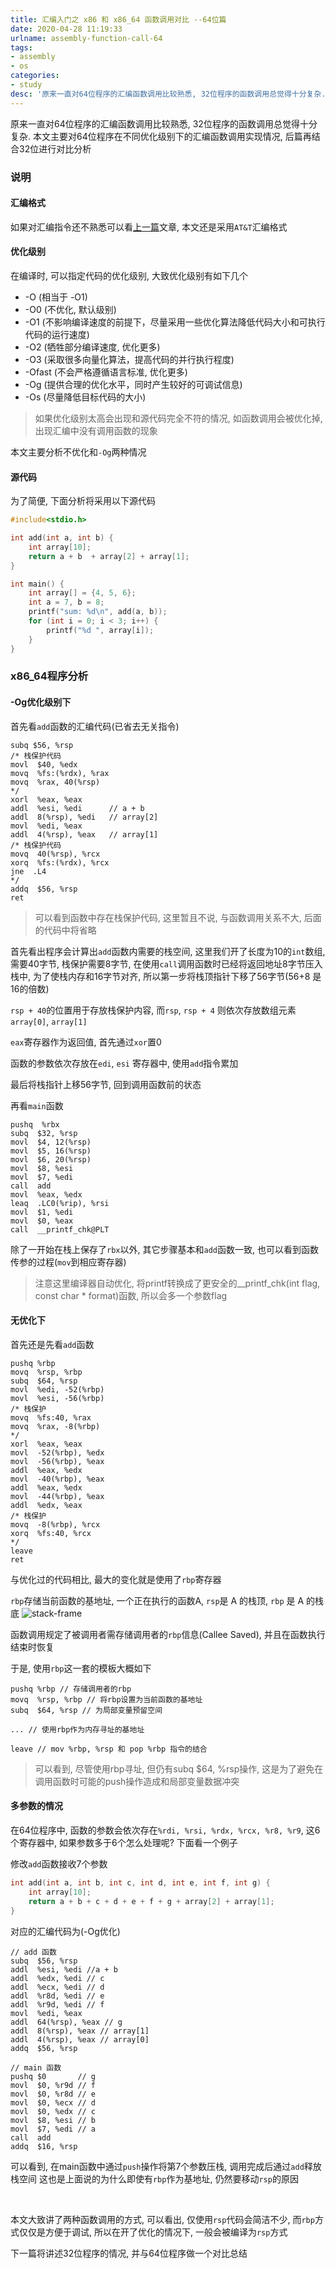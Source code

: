 ```yaml
---
title: 汇编入门之 x86 和 x86_64 函数调用对比 --64位篇
date: 2020-04-28 11:19:33
urlname: assembly-function-call-64
tags:
- assembly
- os
categories:
- study
desc: '原来一直对64位程序的汇编函数调用比较熟悉, 32位程序的函数调用总觉得十分复杂. 本文主要对64位程序在不同优化级别下的汇编函数调用实现情况, 后篇再结合32位进行对比分析'
---
```


原来一直对64位程序的汇编函数调用比较熟悉, 32位程序的函数调用总觉得十分复杂. 本文主要对64位程序在不同优化级别下的汇编函数调用实现情况, 后篇再结合32位进行对比分析

<!--more-->

### 说明

#### 汇编格式

如果对汇编指令还不熟悉可以看[上一篇](https://blog.xhyh.site/study/assembly-instructions/)文章, 本文还是采用`AT&T`汇编格式

#### 优化级别

在编译时, 可以指定代码的优化级别, 大致优化级别有如下几个

- -O (相当于 -O1)
- -O0 (不优化, 默认级别)
- -O1 (不影响编译速度的前提下，尽量采用一些优化算法降低代码大小和可执行代码的运行速度)
- -O2 (牺牲部分编译速度, 优化更多)
- -O3 (采取很多向量化算法，提高代码的并行执行程度)
- -Ofast (不会严格遵循语言标准, 优化更多)
- -Og (提供合理的优化水平，同时产生较好的可调试信息)
- -Os (尽量降低目标代码的大小)

> 如果优化级别太高会出现和源代码完全不符的情况, 如函数调用会被优化掉, 出现汇编中没有调用函数的现象

本文主要分析不优化和`-Og`两种情况

#### 源代码

为了简便, 下面分析将采用以下源代码

``` c
#include<stdio.h>

int add(int a, int b) {
    int array[10];
    return a + b  + array[2] + array[1];
}

int main() {
    int array[] = {4, 5, 6};
    int a = 7, b = 8;
    printf("sum: %d\n", add(a, b));
    for (int i = 0; i < 3; i++) {
        printf("%d ", array[i]);
    }
}
```

### x86_64程序分析

#### -Og优化级别下

首先看`add`函数的汇编代码(已省去无关指令)

``` x86asm
subq $56, %rsp
/* 栈保护代码
movl  $40, %edx
movq  %fs:(%rdx), %rax
movq  %rax, 40(%rsp)
*/
xorl  %eax, %eax
addl  %esi, %edi      // a + b
addl  8(%rsp), %edi   // array[2]
movl  %edi, %eax
addl  4(%rsp), %eax   // array[1]
/* 栈保护代码
movq  40(%rsp), %rcx
xorq  %fs:(%rdx), %rcx
jne  .L4
*/
addq  $56, %rsp
ret
```

> 可以看到函数中存在栈保护代码, 这里暂且不说, 与函数调用关系不大, 后面的代码中将省略

首先看出程序会计算出`add`函数内需要的栈空间, 这里我们开了长度为10的`int`数组, 需要40字节, 栈保护需要8字节,
在使用`call`调用函数时已经将返回地址8字节压入栈中, 为了使栈内存和16字节对齐, 所以第一步将栈顶指针下移了56字节(56+8 是16的倍数)

`rsp + 40`的位置用于存放栈保护内容, 而`rsp`, `rsp + 4` 则依次存放数组元素`array[0]`, `array[1]`

`eax`寄存器作为返回值, 首先通过`xor`置0

函数的参数依次存放在`edi`, `esi` 寄存器中, 使用`add`指令累加

最后将栈指针上移56字节, 回到调用函数前的状态

再看`main`函数

``` x86asm
pushq  %rbx
subq  $32, %rsp
movl  $4, 12(%rsp)
movl  $5, 16(%rsp)
movl  $6, 20(%rsp)
movl  $8, %esi
movl  $7, %edi
call  add
movl  %eax, %edx
leaq  .LC0(%rip), %rsi
movl  $1, %edi
movl  $0, %eax
call  __printf_chk@PLT
```

除了一开始在栈上保存了`rbx`以外, 其它步骤基本和`add`函数一致, 也可以看到函数传参的过程(`mov`到相应寄存器)

> 注意这里编译器自动优化, 将printf转换成了更安全的__printf_chk(int flag, const char * format)函数, 所以会多一个参数flag

#### 无优化下

首先还是先看`add`函数

``` x86asm
pushq %rbp
movq  %rsp, %rbp
subq  $64, %rsp
movl  %edi, -52(%rbp)
movl  %esi, -56(%rbp)
/* 栈保护
movq  %fs:40, %rax
movq  %rax, -8(%rbp)
*/
xorl  %eax, %eax
movl  -52(%rbp), %edx
movl  -56(%rbp), %eax
addl  %eax, %edx
movl  -40(%rbp), %eax
addl  %eax, %edx
movl  -44(%rbp), %eax
addl  %edx, %eax
/* 栈保护
movq  -8(%rbp), %rcx
xorq  %fs:40, %rcx
*/
leave
ret
```

与优化过的代码相比, 最大的变化就是使用了`rbp`寄存器

`rbp`存储当前函数的基地址, 一个正在执行的函数A, `rsp`是 A 的栈顶, `rbp` 是 A 的栈底
![stack-frame](https://pic.rmb.bdstatic.com/d54c105690f8ff541982deae78df5457.png)

函数调用规定了被调用者需存储调用者的`rbp`信息(Callee Saved), 并且在函数执行结束时恢复

于是, 使用`rbp`这一套的模板大概如下

``` x86asm
pushq %rbp // 存储调用者的rbp
movq  %rsp, %rbp // 将rbp设置为当前函数的基地址
subq  $64, %rsp // 为局部变量预留空间

... // 使用rbp作为内存寻址的基地址

leave // mov %rbp, %rsp 和 pop %rbp 指令的结合
```

> 可以看到, 尽管使用rbp寻址, 但仍有subq $64, %rsp操作, 这是为了避免在调用函数时可能的push操作造成和局部变量数据冲突

#### 多参数的情况

在64位程序中, 函数的参数会依次存在`%rdi, %rsi, %rdx, %rcx, %r8, %r9`, 这6个寄存器中, 如果参数多于6个怎么处理呢? 下面看一个例子

修改`add`函数接收7个参数

``` c
int add(int a, int b, int c, int d, int e, int f, int g) {
    int array[10];
    return a + b + c + d + e + f + g + array[2] + array[1];
}
```

对应的汇编代码为(-Og优化)

``` x86asm
// add 函数
subq  $56, %rsp
addl  %esi, %edi //a + b
addl  %edx, %edi // c
addl  %ecx, %edi // d
addl  %r8d, %edi // e
addl  %r9d, %edi // f
movl  %edi, %eax  
addl  64(%rsp), %eax // g
addl  8(%rsp), %eax // array[1]
addl  4(%rsp), %eax // array[0]
addq  $56, %rsp

// main 函数
pushq $0       // g
movl  $0, %r9d // f
movl  $0, %r8d // e
movl  $0, %ecx // d
movl  $0, %edx // c
movl  $8, %esi // b
movl  $7, %edi // a
call  add
addq  $16, %rsp
```

可以看到, 在main函数中通过`push`操作将第7个参数压栈, 调用完成后通过`add`释放栈空间
这也是上面说的为什么即使有`rbp`作为基地址, 仍然要移动`rsp`的原因

</br>

本文大致讲了两种函数调用的方式, 可以看出, 仅使用`rsp`代码会简洁不少, 而`rbp`方式仅仅是方便于调试, 所以在开了优化的情况下, 一般会被编译为`rsp`方式

下一篇将讲述32位程序的情况, 并与64位程序做一个对比总结
